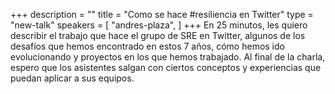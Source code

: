 +++
description = ""
title = "Como se hace #resiliencia en Twitter"
type = "new-talk"
speakers = [
        "andres-plaza",
]
+++
En 25 minutos, les quiero describir el trabajo que hace el grupo de SRE en Twitter, algunos de los desafíos que hemos encontrado en estos 7 años, cómo hemos ido evolucionando y proyectos en los que hemos trabajado. Al final de la charla, espero que los asistentes salgan con ciertos conceptos y experiencias que puedan aplicar a sus equipos.